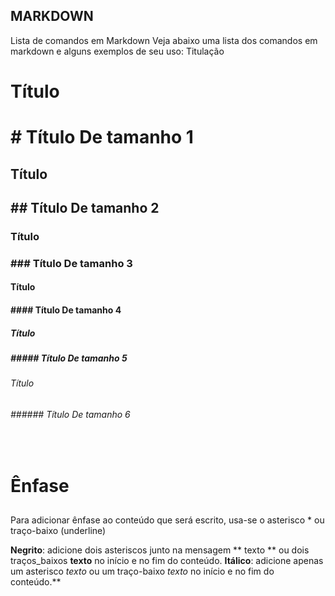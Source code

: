 <!-- Anotações de Markdown -->

## MARKDOWN

Lista de comandos em Markdown
Veja abaixo uma lista dos comandos em markdown e alguns exemplos de seu uso:
Titulação
<br>
 # Título <h1> # Título De tamanho 1
## Título <h2> ## Título De tamanho 2
### Título <h3> ### Título De tamanho 3
#### Título <h4>#### Título De tamanho 4
##### Título <h5>##### Título De tamanho 5
###### Título <h6> ###### Título De tamanho 6
<br>


# Ênfase <h2>

Para adicionar ênfase ao conteúdo que será escrito, usa-se o asterisco * ou traço-baixo (underline)

**Negrito**: adicione dois asteriscos junto na mensagem ** texto ** ou dois traços_baixos __texto__ no início e no fim do
conteúdo.
__Itálico__: adicione apenas um asterisco *texto* ou um traço-baixo _texto_ no início e no fim do
conteúdo.**
<br>
